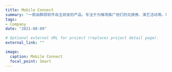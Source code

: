 ```yaml
---
title: Mobile Connect
summary: "一款由群硕软件自主研发的产品，专注于为赌场推广他们的兑换券、演艺活动等。项目由服务器端，网页端，iOS 客户端和 Android 客户端组成。在经过了一年多的自主研发后，澳大利亚的最大赌场 Crown Resorts 已经成为了 Mobile Connect 的第一位客户，由此衍生出一款定制化的产品: Crown Resorts。"
tags:
- Company
date: "2021-08-09"

# Optional external URL for project (replaces project detail page).
external_link: ""

image:
  caption: Mobile Connect
  focal_point: Smart
---
```

